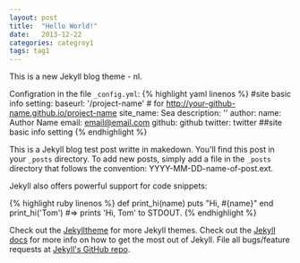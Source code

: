 ```yaml
---
layout: post
title:  "Hello World!"
date:   2013-12-22
categories: categroy1
tags: tag1
---
```

This is a new Jekyll blog theme - nl.

Configration in the file `_config.yml`:
{% highlight yaml linenos %}
#site basic info setting:
baseurl: '/project-name' # for http://your-github-name.github.io/project-name
site_name: Sea
description: ''
author:
  name: Author Name
  email: email@email.com
  github: github
  twitter: twitter
##site basic info setting
{% endhighlight %}

This is a Jekyll blog test post writte in makedown. You'll find this post in your `_posts` directory.
To add new posts, simply add a file in the `_posts` directory that follows the convention: YYYY-MM-DD-name-of-post.ext.

Jekyll also offers powerful support for code snippets:

{% highlight ruby linenos %}
def print_hi(name)
  puts "Hi, #{name}"
end
print_hi('Tom')
#=> prints 'Hi, Tom' to STDOUT.
{% endhighlight %}

Check out the [Jekylltheme][jekylltheme-gh] for more Jekyll themes. 
Check out the [Jekyll docs][jekyll] for more info on how to get the most out of Jekyll. File all bugs/feature requests at [Jekyll's GitHub repo][jekyll-gh].

[jekylltheme-gh]: http://github.com/jekylltheme
[jekyll-gh]: https://github.com/mojombo/jekyll
[jekyll]:    http://jekyllrb.com
